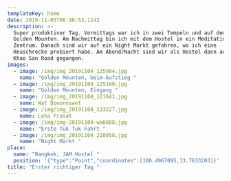 ```yaml
---
templateKey: home
date: 2019-11-05T06:48:53.114Z
description: >-
  Super produktiver Tag. Vormittags war ich in zwei Tempeln und auf dem
  Golden Mounten. Am Nachmittag bin ich mit dem Hostel in ein Meditations
  Zentrum. Danach sind wir auf ein Night Markt gefahren, wo ich eine
  Heuschrecke probiert habe. Am Abend/Nacht sind wir als Hostel dann auf die
  Khao San Road gegangen.
images:
  - image: /img/img_20191104_125904.jpg
    name: "Golden Mounten, beim Aufstieg "
  - image: /img/img_20191104_125100.jpg
    name: "Golden Mounten, Eingang "
  - image: /img/img_20191104_121641.jpg
    name: Wat Bowonniwet
  - image: /img/img_20191104_133227.jpg
    name: Loha Prasat
  - image: /img/img-20191104-wa0008.jpg
    name: "Erste Tuk Tuk Fahrt "
  - image: /img/img_20191104_210058.jpg
    name: "Night Markt "
place:
  name: "Bangkok, JAM Hostel "
  position: '{"type":"Point","coordinates":[100.4967095,13.7633203]}'
title: "Erster richtiger Tag "
---
```

